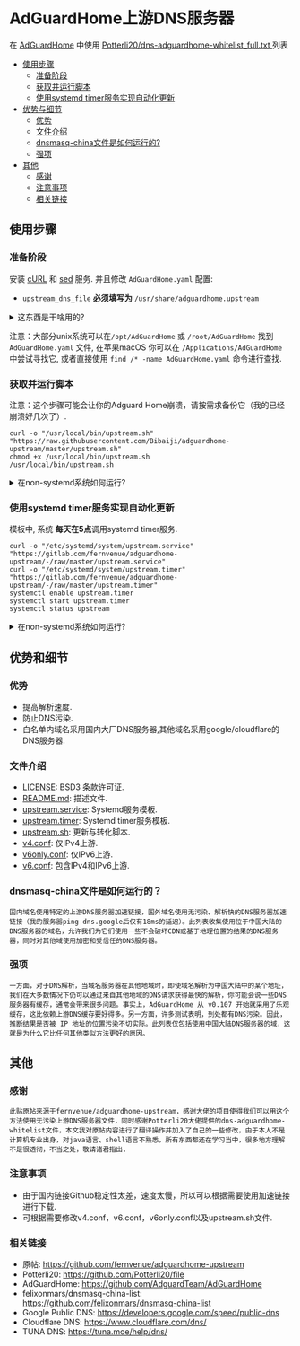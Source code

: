 # AdGuardHome上游DNS服务器

在 [AdGuardHome](https://github.com/AdGuardTeam/AdGuardHome) 中使用 [Potterli20/dns-adguardhome-whitelist_full.txt
](https://github.com/Potterli20/file) 列表

* [使用步骤](#使用步骤)
    * [准备阶段](#准备阶段)
    * [获取并运行脚本](#获取并运行脚本)
    * [使用systemd timer服务实现自动化更新](#使用systemd-timer服务实现自动化更新)
* [优势与细节](#优势与细节)
    * [优势](#优势)
    * [文件介绍](#文件介绍)
    * [dnsmasq-china文件是如何运行的?](#dnsmasq-china是如何运行的？)
    * [强项](#强项)
* [其他](#其他)
    * [感谢](#感谢)
    * [注意事项](#注意事项)
    * [相关链接](#相关链接)

## 使用步骤

### 准备阶段

安装 [cURL](https://curl.se/) 和 [sed](https://www.gnu.org/software/sed/) 服务. 并且修改 `AdGuardHome.yaml` 配置:

- `upstream_dns_file` **必须填写为** `/usr/share/adguardhome.upstream`

<details><summary>这东西是干啥用的?</summary>

 `upstream_dns_file` 可以实现从文件中加载上游服务器.更多资讯详情可见 [AdGuardHome Wiki](https://github.com/AdguardTeam/AdGuardHome/wiki/Configuration).

</details>

注意：大部分unix系统可以在`/opt/AdGuardHome` 或 `/root/AdGuardHome` 找到 `AdGuardHome.yaml` 文件, 在苹果macOS 你可以在 `/Applications/AdGuardHome` 中尝试寻找它, 或者直接使用 `find /* -name AdGuardHome.yaml` 命令进行查找.

### 获取并运行脚本

注意：这个步骤可能会让你的Adguard Home崩溃，请按需求备份它（我的已经崩溃好几次了）.

```
curl -o "/usr/local/bin/upstream.sh" "https://raw.githubusercontent.com/Bibaiji/adguardhome-upstream/master/upstream.sh"
chmod +x /usr/local/bin/upstream.sh
/usr/local/bin/upstream.sh
```

<details><summary>在non-systemd系统如何运行?</summary>

如果是在non-systemd系统上运行的Adguard Home,在[upstream.sh](./upstream.sh)中替换命令 `systemctl restart AdGuardHome`去重启AdGuardHome.例如openwrt: `sed -i "s|systemctl restart AdGuardHome|/etc/init.d/AdGuardHome|" /usr/local/bin/upstream`.

</details>

### 使用systemd timer服务实现自动化更新

模板中, 系统 **每天在5点**调用systemd timer服务.

```
curl -o "/etc/systemd/system/upstream.service" "https://gitlab.com/fernvenue/adguardhome-upstream/-/raw/master/upstream.service"
curl -o "/etc/systemd/system/upstream.timer" "https://gitlab.com/fernvenue/adguardhome-upstream/-/raw/master/upstream.timer"
systemctl enable upstream.timer
systemctl start upstream.timer
systemctl status upstream
```

<details><summary>在non-systemd系统如何运行?</summary>

你可以使用 [cron](https://en.wikipedia.org/wiki/Cron) 去自动化调用它, 例如添加 `0 5 * * * /usr/local/bin/upstream.sh` 到cron服务中.

</details>

## 优势和细节

### 优势

- 提高解析速度.
- 防止DNS污染.
- 白名单内域名采用国内大厂DNS服务器,其他域名采用google/cloudflare的DNS服务器.

### 文件介绍

- [LICENSE](./LICENSE): BSD3 条款许可证.
- [README.md](./README.md): 描述文件.
- [upstream.service](./upstream.service): Systemd服务模板.
- [upstream.timer](./upstream.timer): Systemd timer服务模板.
- [upstream.sh](./upstream.sh): 更新与转化脚本.
- [v4.conf](./v4.conf): 仅IPv4上游.
- [v6only.conf](./v6only.conf): 仅IPv6上游.
- [v6.conf](./v6.conf): 包含IPv4和IPv6上游.

### dnsmasq-china文件是如何运行的？

    国内域名使用特定的上游DNS服务器加速链接，国外域名使用无污染、解析快的DNS服务器加速链接（我的服务器ping dns.google后仅有18ms的延迟）。此列表收集使用位于中国大陆的DNS服务器的域名，允许我们为它们使用一些不会破坏CDN或基于地理位置的结果的DNS服务器，同时对其他域使用加密和受信任的DNS服务器。

### 强项

    一方面，对于DNS解析，当域名服务器在其他地域时，即使域名解析为中国大陆中的某个地址，我们在大多数情况下仍可以通过来自其他地域的DNS请求获得最快的解析，你可能会说一些DNS服务器有缓存，通常会带来很多问题。事实上，AdGuardHome 从 v0.107 开始就采用了乐观缓存，这比依赖上游DNS缓存要好得多。另一方面，许多测试表明，到处都有DNS污染。因此，推断结果是否被 IP 地址的位置污染不切实际。此列表仅包括使用中国大陆DNS服务器的域，这就是为什么它比任何其他类似方法更好的原因。

## 其他


### 感谢

    此贴原帖来源于fernvenue/adguardhome-upstream，感谢大佬的项目使得我们可以用这个方法使用无污染上游DNS服务器文件，同时感谢Potterli20大佬提供的dns-adguardhome-whitelist文件，本文我对原帖内容进行了翻译操作并加入了自己的一些修改，由于本人不是计算机专业出身，对java语言、shell语言不熟悉，所有东西都还在学习当中，很多地方理解不是很透彻，不当之处，敬请诸君指出.


### 注意事项

- 由于国内链接Github稳定性太差，速度太慢，所以可以根据需要使用加速链接进行下载.
- 可根据需要修改v4.conf，v6.conf，v6only.conf以及upstream.sh文件.

### 相关链接

- 原帖: https://github.com/fernvenue/adguardhome-upstream
- Potterli20: https://github.com/Potterli20/file
- AdGuardHome: https://github.com/AdguardTeam/AdGuardHome
- felixonmars/dnsmasq-china-list: https://github.com/felixonmars/dnsmasq-china-list
- Google Public DNS: https://developers.google.com/speed/public-dns
- Cloudflare DNS: https://www.cloudflare.com/dns/
- TUNA DNS: https://tuna.moe/help/dns/

